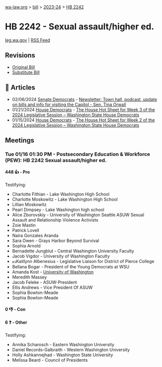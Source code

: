 [wa-law.org](/) > [bill](/bill/) > [2023-24](/bill/2023-24/) > [HB 2242](/bill/2023-24/hb/2242/)

# HB 2242 - Sexual assault/higher ed.
[leg.wa.gov](https://app.leg.wa.gov/billsummary?BillNumber=2242&Year=2023&Initiative=false) | [RSS Feed](./rss.xml)

## Revisions
* [Original Bill](1/)
* [Substitute Bill](S/)

## 📰 Articles
* 02/06/2024 [Senate Democrats](/org/senate_democrats/) - [Newsletter: Town hall, podcast, update on bills and info for visiting the Capitol - Sen. Tina Orwall](https://senatedemocrats.wa.gov/orwall/2024/02/06/newsletter-town-hall-podcast-update-on-bills-and-info-for-visiting-the-capitol/#:~:text=HB%202242)
* 01/21/2024 [House Democrats](/org/house_democrats/) - [The House Hot Sheet for Week 3 of the 2024 Legislative Session – Washington State House Democrats](https://housedemocrats.wa.gov/blog/2024/01/21/the-house-hot-sheet-for-week-3-of-the-2024-legislative-session/#:~:text=HB%202242)
* 01/15/2024 [House Democrats](/org/house_democrats/) - [The House Hot Sheet for Week 2 of the 2024 Legislative Session – Washington State House Democrats](https://housedemocrats.wa.gov/blog/2024/01/15/the-house-hot-sheet-for-week-2-of-the-2024-legislative-session/#:~:text=HB%202242)

## Meetings
### Tue 01/16 01:30 PM - Postsecondary Education & Workforce (PEW): HB 2242 Sexual assault/higher ed.
#### 448 👍 - Pro
Testifying:
* Charlotte Fithian - Lake Washington High School
* Charlotte Moskowitz - Lake Washington High School
* Lillian Moskowitz
* Pearl Dimpsey - Lake Washington high school
* Alice Zborovskiy - University of Washington Seattle ASUW Sexual Assault and Relationship Violence Activists
* Zoie Mastin
* Patrick Lovell
* Naira Gonzales Aranda
* Sara Owen - Grays Harbor Beyond Survival
* Sophia Arnold
* Bernadette Jungblut - Central Washington University Faculty
* Jacob Vigdor - University of Washington Faculty
* 💵Kaitlynn Albenesius - Legislative Liaison for District of Pierce College
* Bellana Bogar - President of the Young Democrats at WSU
* Amanda Kost - [University of Washington](/org/university_of_washington/)
* Meredith Massey
* Jacob Feleke - ASUW-President
* Ellis Andrews - Vice President Of ASUW
* Sophia Bowton-Meade
* Sophia Bowton-Meade

#### 0 👎 - Con

#### 6 ❓ - Other
Testifying:
* Annika Scharosch - Eastern Washington University
* Daniel Records-Galbraith - Western Washington University
* Holly Ashkannejhad - Washington State University
* Melissa Beard - Council of Presidents

